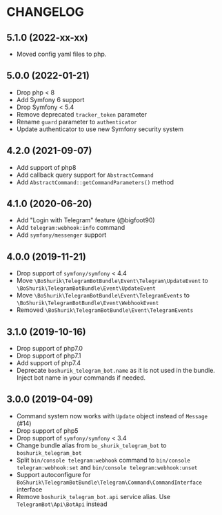 CHANGELOG
=========

5.1.0 (2022-xx-xx)
------------------
* Moved config yaml files to php.

5.0.0 (2022-01-21)
------------------

* Drop php < 8
* Add Symfony 6 support
* Drop Symfony < 5.4
* Remove deprecated `tracker_token` parameter
* Rename `guard` parameter to `authenticator`
* Update authenticator to use new Symfony security system

4.2.0 (2021-09-07)
------------------

* Add support of php8
* Add callback query support for `AbstractCommand`
* Add `AbstractCommand::getCommandParameters()` method

4.1.0 (2020-06-20)
------------------

* Add "Login with Telegram" feature (@bigfoot90)
* Add `telegram:webhook:info` command
* Add `symfony/messenger` support

4.0.0 (2019-11-21)
------------------

* Drop support of `symfony/symfony` < 4.4
* Move `\BoShurik\TelegramBotBundle\Event\Telegram\UpdateEvent` to `\BoShurik\TelegramBotBundle\Event\UpdateEvent`
* Move `\BoShurik\TelegramBotBundle\Event\TelegramEvents` to `\BoShurik\TelegramBotBundle\Event\WebhookEvent`
* Removed `\BoShurik\TelegramBotBundle\Event\TelegramEvents`

3.1.0 (2019-10-16)
------------------

* Drop support of php7.0
* Drop support of php7.1
* Add support of php7.4
* Deprecate `boshurik_telegram_bot.name` as it is not used in the bundle. Inject bot name in your commands if needed.

3.0.0 (2019-04-09)
------------------

* Command system now works with `Update` object instead of `Message` (#14)
* Drop support of php5
* Drop support of `symfony/symfony` < 3.4
* Change bundle alias from `bo_shurik_telegram_bot` to `boshurik_telegram_bot`
* Split `bin/console telegram:webhook` command to `bin/console telegram:webhook:set` 
and `bin/console telegram:webhook:unset`
* Support autoconfigure for `BoShurik\TelegramBotBundle\Telegram\Command\CommandInterface` interface
* Remove `boshurik_telegram_bot.api` service alias. Use `TelegramBot\Api\BotApi` instead
